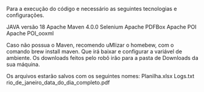 Para a execução do código e necessário as seguintes tecnologias e configurações.

JAVA versão 18 Apache Maven 4.0.0
Selenium
Apache PDFBox Apache POI Apache POI_ooxml

Caso não possua o Maven, recomendo uMlizar o homebew, com o comando brew install maven. Que irá baixar e configurar a variável de ambiente.
Os downloads feitos pelo robô irão para a pasta de Downloads da sua máquina.

Os arquivos estarão salvos com os seguintes nomes: Planilha.xlsx
Logs.txt
rio_de_janeiro_data_do_dia_completo.pdf
